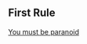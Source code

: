 ## First Rule
[You must be paranoid](https://github.com/TheIranProject/PoliticalOPSEC/blob/main/en/paranoia.md)
